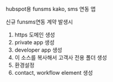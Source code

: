 hubspot용 funsms kako, sms 연동 앱

신규 funsms연동 계약 발생시 

1. https 도메인 생성
2. private app 생성
3. developer app 생성
4. 이 소스를 복사해서 고객사 전용 폴더 생성
5. 환경설정
6. contact, workflow element 생성 



